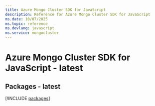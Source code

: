 ```yaml
---
title: Azure Mongo Cluster SDK for JavaScript
description: Reference for Azure Mongo Cluster SDK for JavaScript
ms.date: 10/07/2025
ms.topic: reference
ms.devlang: javascript
ms.service: mongocluster
---
```

# Azure Mongo Cluster SDK for JavaScript - latest
## Packages - latest
[!INCLUDE [packages](mongo-cluster-index.md)]